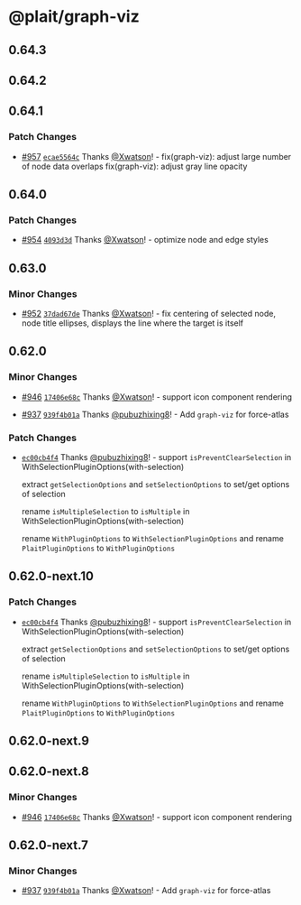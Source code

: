 # @plait/graph-viz

## 0.64.3

## 0.64.2

## 0.64.1

### Patch Changes

-   [#957](https://github.com/worktile/plait/pull/957) [`ecae5564c`](https://github.com/worktile/plait/commit/ecae5564cf7ab9b7fd85cdda7ff0d44111cd3304) Thanks [@Xwatson](https://github.com/Xwatson)! - fix(graph-viz): adjust large number of node data overlaps
    fix(graph-viz): adjust gray line opacity

## 0.64.0

### Patch Changes

-   [#954](https://github.com/worktile/plait/pull/954) [`4093d3d`](https://github.com/worktile/plait/commit/4093d3d699d19e32aa0bab09ad8080c89cf97e3f) Thanks [@Xwatson](https://github.com/Xwatson)! - optimize node and edge styles

## 0.63.0

### Minor Changes

-   [#952](https://github.com/worktile/plait/pull/952) [`37dad67de`](https://github.com/worktile/plait/commit/37dad67deb448af3f6c98aea8bf03018136fd5da) Thanks [@Xwatson](https://github.com/Xwatson)! - fix centering of selected node, node title ellipses, displays the line where the target is itself

## 0.62.0

### Minor Changes

-   [#946](https://github.com/worktile/plait/pull/946) [`17406e68c`](https://github.com/worktile/plait/commit/17406e68ce3d040e652836c43dc7a62dc5f0a5a3) Thanks [@Xwatson](https://github.com/Xwatson)! - support icon component rendering

*   [#937](https://github.com/worktile/plait/pull/937) [`939f4b01a`](https://github.com/worktile/plait/commit/939f4b01a89e3a4045842398e6b0d8e36e01c2f4) Thanks [@pubuzhixing8](https://github.com/pubuzhixing8)! - Add `graph-viz` for force-atlas

### Patch Changes

-   [`ec00cb4f4`](https://github.com/worktile/plait/commit/ec00cb4f4c3cff6fbab7ed7ab67ef48e3efb47ee) Thanks [@pubuzhixing8](https://github.com/pubuzhixing8)! - support `isPreventClearSelection` in WithSelectionPluginOptions(with-selection)

    extract `getSelectionOptions` and `setSelectionOptions` to set/get options of selection

    rename `isMultipleSelection` to `isMultiple` in WithSelectionPluginOptions(with-selection)

    rename `WithPluginOptions` to `WithSelectionPluginOptions` and rename `PlaitPluginOptions` to `WithPluginOptions`

## 0.62.0-next.10

### Patch Changes

-   [`ec00cb4f4`](https://github.com/worktile/plait/commit/ec00cb4f4c3cff6fbab7ed7ab67ef48e3efb47ee) Thanks [@pubuzhixing8](https://github.com/pubuzhixing8)! - support `isPreventClearSelection` in WithSelectionPluginOptions(with-selection)

    extract `getSelectionOptions` and `setSelectionOptions` to set/get options of selection

    rename `isMultipleSelection` to `isMultiple` in WithSelectionPluginOptions(with-selection)

    rename `WithPluginOptions` to `WithSelectionPluginOptions` and rename `PlaitPluginOptions` to `WithPluginOptions`

## 0.62.0-next.9

## 0.62.0-next.8

### Minor Changes

-   [#946](https://github.com/worktile/plait/pull/946) [`17406e68c`](https://github.com/worktile/plait/commit/17406e68ce3d040e652836c43dc7a62dc5f0a5a3) Thanks [@Xwatson](https://github.com/Xwatson)! - support icon component rendering

## 0.62.0-next.7

### Minor Changes

-   [#937](https://github.com/worktile/plait/pull/937) [`939f4b01a`](https://github.com/worktile/plait/commit/939f4b01a89e3a4045842398e6b0d8e36e01c2f4) Thanks [@Xwatson](https://github.com/Xwatson)! - Add `graph-viz` for force-atlas

